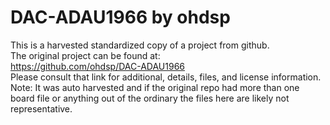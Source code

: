 
# DAC-ADAU1966 by ohdsp  
This is a harvested standardized copy of a project from github.  
The original project can be found at:  
https://github.com/ohdsp/DAC-ADAU1966  
Please consult that link for additional, details, files, and license information.  
Note: It was auto harvested and if the original repo had more than one board file or anything out of the ordinary the files here are likely not representative.  
    